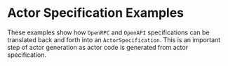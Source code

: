 # Actor Specification Examples

These examples show how `OpenRPC` and `OpenAPI` specifications can be translated back and forth into an `ActorSpecification`. This is an important step of actor generation as actor code is generated from actor specification.